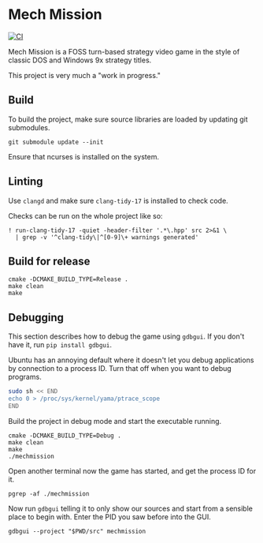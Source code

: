 # Mech Mission

[![CI](https://img.shields.io/github/actions/workflow/status/w0rp/mechmission/ci.yml?branch=master&label=CI&logo=github&style=for-the-badge)](https://github.com/w0rp/mechmission/actions?query=event%3Apush+workflow%3ACI+branch%3Amaster++)

Mech Mission is a FOSS turn-based strategy video game in the style of classic
DOS and Windows 9x strategy titles.

This project is very much a "work in progress."

## Build

To build the project, make sure source libraries are loaded by updating git
submodules.

```
git submodule update --init
```

Ensure that ncurses is installed on the system.

## Linting

Use `clangd` and make sure `clang-tidy-17` is installed to check code.

Checks can be run on the whole project like so:

```
! run-clang-tidy-17 -quiet -header-filter '.*\.hpp' src 2>&1 \
  | grep -v '^clang-tidy\|^[0-9]\+ warnings generated'
```

## Build for release

```
cmake -DCMAKE_BUILD_TYPE=Release .
make clean
make
```

## Debugging

This section describes how to debug the game using `gdbgui`. If you don't have
it, run `pip install gdbgui`.

Ubuntu has an annoying default where it doesn't let you debug applications by
connection to a process ID. Turn that off when you want to debug programs.

```sh
sudo sh << END
echo 0 > /proc/sys/kernel/yama/ptrace_scope
END
```

Build the project in debug mode and start the executable running.

```
cmake -DCMAKE_BUILD_TYPE=Debug .
make clean
make
./mechmission
```

Open another terminal now the game has started, and get the process ID for it.

```
pgrep -af ./mechmission
```

Now run `gdbgui` telling it to only show our sources and start from a sensible
place to begin with. Enter the PID you saw before into the GUI.

```
gdbgui --project "$PWD/src" mechmission
```
